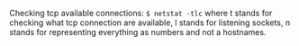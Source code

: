 Checking tcp available connections:
`$ netstat -tlc` where t stands for checking what tcp connection are available, l stands for listening sockets, n stands for representing everything as numbers and not a hostnames.